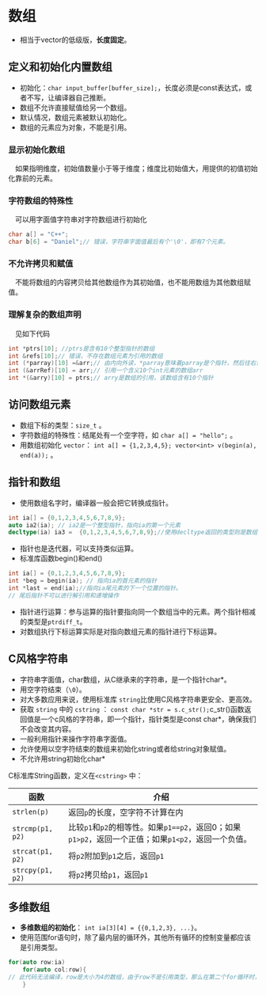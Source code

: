 <!--
 * @Descripttion: 
 * @version: 
 * @Author: Li Jiaxin
 * @Date: 2021-09-12 16:38:41
 * @LastEditors: Li Jiaxin
 * @LastEditTime: 2021-09-22 19:25:06
-->

# 数组
- 相当于vector的低级版，**长度固定**。

## 定义和初始化内置数组

- 初始化：`char input_buffer[buffer_size];`，长度必须是const表达式，或者不写，让编译器自己推断。
- 数组不允许直接赋值给另一个数组。
- 默认情况，数组元素被默认初始化。
- 数组的元素应为对象，不能是引用。

### 显示初始化数组
&ensp;&ensp;如果指明维度，初始值数量小于等于维度；维度比初始值大，用提供的初值初始化靠前的元素。

### 字符数组的特殊性
&ensp;&ensp;可以用字面值字符串对字符数组进行初始化
```cpp
char a[] = "C++";
char b[6] = "Daniel";// 错误，字符串字面值最后有个'\0'，即有7个元素。
```


### 不允许拷贝和赋值
&ensp;&ensp;不能将数组的内容拷贝给其他数组作为其初始值，也不能用数组为其他数组赋值。

### 理解复杂的数组声明

&ensp;&ensp;见如下代码
```CPP
int *ptrs[10]; //ptrs是含有10个整型指针的数组
int &refs[10];// 错误，不存在数组元素为引用的数组
int (*parray)[10] =&arr;// 由内向外读，*parray意味着parray是个指针，然后往右读parray是个指向大小为10的数组的指针，指向int数组
int (&arrRef)[10] = arr;// 引用一个含义10个int元素的数组arr
int *(&arry)[10] = ptrs;// arry是数组的引用，该数组含有10个指针
```

## 访问数组元素

- 数组下标的类型：`size_t` 。
- 字符数组的特殊性：结尾处有一个空字符，如 `char a[] = "hello";` 。
- 用数组初始化 `vector`： `int a[] = {1,2,3,4,5}; vector<int> v(begin(a), end(a));` 。

## 指针和数组

- 使用数组名字时，编译器一般会把它转换成指针。

```cpp
int ia[] = {0,1,2,3,4,5,6,7,8,9};
auto ia2(ia); // ia2是一个整型指针，指向ia的第一个元素
decltype(ia) ia3 =  {0,1,2,3,4,5,6,7,8,9};//使用decltype返回的类型则是数组
```

- 指针也是迭代器，可以支持类似运算。
- 标准库函数begin()和end()
```cpp
int ia[] = {0,1,2,3,4,5,6,7,8,9};
int *beg = begin(ia); // 指向ia的首元素的指针
int *last = end(ia);//指向ia尾元素的下一个位置的指针。
// 尾后指针不可以进行解引用和递增操作
```

- 指针进行运算：参与运算的指针要指向同一个数组当中的元素。两个指针相减的类型是`ptrdiff_t`。
- 对数组执行下标运算实际是对指向数组元素的指针进行下标运算。

## C风格字符串

- 字符串字面值，char数组，从C继承来的字符串，是一个指针char*。
- 用空字符结束（`\0`）。
- 对大多数应用来说，使用标准库 `string`比使用C风格字符串更安全、更高效。
- 获取 `string` 中的 `cstring` ： `const char *str = s.c_str();`c_str()函数返回值是一个c风格的字符串，即一个指针，指针类型是const char*，确保我们不会改变其内容。
- 一般利用指针来操作字符串字面值。
- 允许使用以空字符结束的数组来初始化string或者给string对象赋值。
- 不允许用string初始化char*

C标准库String函数，定义在`<cstring>` 中：

| 函数 | 介绍 |
|-----|-----|
| `strlen(p)` | 返回`p`的长度，空字符不计算在内 |
| `strcmp(p1, p2)` | 比较`p1`和`p2`的相等性。如果`p1==p2`，返回0；如果`p1>p2`，返回一个正值；如果`p1<p2`，返回一个负值。 |
| `strcat(p1, p2)` | 将`p2`附加到`p1`之后，返回`p1` |
| `strcpy(p1, p2)` | 将`p2`拷贝给`p1`，返回`p1` |



## 多维数组

- **多维数组的初始化**： `int ia[3][4] = {{0,1,2,3}, ...}`。
- 使用范围for语句时，除了最内层的循环外，其他所有循环的控制变量都应该是引用类型。
```cpp
for(auto row:ia)
    for(auto col:row){
// 此代码无法编译，row是大小为4的数组，由于row不是引用类型，那么在第二个for循环时，row会自动转化为指针，显然内存循环就不合法了
    }

```